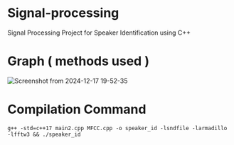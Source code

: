 # Signal-processing
Signal Processing Project for Speaker Identification using C++


# Graph ( methods used )


![Screenshot from 2024-12-17 19-52-35](https://github.com/user-attachments/assets/d0a6e5f0-0e0c-4a78-95d4-312061e4ac0c)



# Compilation Command

``g++ -std=c++17 main2.cpp MFCC.cpp -o speaker_id -lsndfile -larmadillo -lfftw3 && ./speaker_id``
